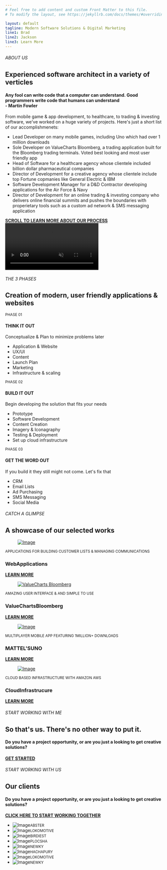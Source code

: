 ```yaml
---
# Feel free to add content and custom Front Matter to this file.
# To modify the layout, see https://jekyllrb.com/docs/themes/#overriding-theme-defaults

layout: default
tagline: Modern Software Solutions & Digital Marketing
line1: Brad
line2: Jackson
line3: Learn More
---
```

<section class="intro">
  <div class="container">
    <div class="row">
      <div class="col-12 wow fadeIn">
        <h6>ABOUT US</h6>
        <h2 data-text="Digital">Experienced software architect in a variety of verticles</h2>
      </div>
      <!-- end col-12 -->
      <div class="col-lg-5 wow fadeIn">
        <h4>Any fool can write code that a computer can understand. Good programmers write code that humans can understand<br />- Martin Fowler</h4>
      </div>
      <!-- end col-5 -->
      <div class="col-lg-7 wow fadeIn" data-wow-delay="0.10s">
        <p>From mobile game &amp; app development, to healthcare, to trading &amp; investing software, we've worked on a huge variety of projects. Here's just a short list of our accomplishmenets:</p>
        <p>
          <ul>
            <li>Lead Developer on many mobile games, including Uno which had over 1 million downloads</li>
            <li>Sole Developer on ValueCharts Bloomberg, a trading application built for the Bloomberg trading terminals. Voted best looking and most user friendly app</li>
            <li>Head of Software for a healthcare agency whose clientele included billion dollar pharmaceutical companies</li>
            <li>Director of Development for a creative agency whose clientele include top Fortune copmanies like General Electric &amp; IBM</li>
            <li>Software Development Manager for a D&amp;D Contractor developing applications for the Air Force &amp; Navy</li>
            <li>Director of Development for an online trading &amp; investing company who delivers online financial summits and pushes the boundaries with properietary tools such as a custom ad network &amp; SMS messaging application</li>
          </ul>
        </p>
        <div class="custom-link wow fadeIn"> <a href="#">
          <div class="lines"> <span></span> <span></span> </div>
          <!-- end lines --> 
          <b>SCROLL TO LEARN MORE ABOUT OUR PROCESS</b></a> </div>
        <!-- end custom-link --> 
      </div>
      <!-- end col-7 --> 
    </div>
    <!-- end row --> 
  </div>
  <!-- end container --> 
</section>
<!-- end intro -->
<section class="services-content-block">
  <div class="video-bg">
    <video src="videos/video.mp4?v=1.0.0" muted loop autoplay></video>
  </div>
  <!-- end video-bg -->
  <div class="container">
    <div class="row">
      <div class="col-12 wow fadeIn">
        <h6>THE 3 PHASES</h6>
        <h2>Creation of modern, user friendly applications &amp; websites </h2>
      </div>
      <!-- end col-12 -->
      <div class="col-md-4 wow fadeIn" data-wow-delay="0s">
        <div class="content-box">
          <div class="left"><small>PHASE 01</small><span></span></div>
          <!-- end left -->
          <div class="right">
            <h4>THINK IT OUT</h4>
            <p>Conceptualize &amp; Plan to minimize problems later</p>
            <ul>
              <li>Application &amp; Website</li>
              <li>UX/UI</li>
              <li>Content</li>
              <li>Launch Plan</li>
              <li>Marketing</li>
              <li>Infrastructure &amp; scaling</li>
            </ul>
          </div>
          <!-- end right --> 
        </div>
        <!-- end content-box --> 
      </div>
      <!-- end col-4 -->
      <div class="col-md-4 wow fadeIn" data-wow-delay="0.05s">
        <div class="content-box">
          <div class="left"><small>PHASE 02</small><span></span></div>
          <!-- end left -->
          <div class="right">
            <h4>BUILD IT OUT</h4>
            <p>Begin developing the solution that fits your needs</p>
            <ul>
              <li>Prototype</li>
              <li>Software Development</li>
              <li>Content Creation</li>
              <li>Imagery &amp; Iconagraphy</li>
              <li>Testing &amp; Deployment</li>
              <li>Set up cloud infrastructure</li>
            </ul>
          </div>
          <!-- end right --> 
        </div>
        <!-- end content-box --> 
      </div>
      <!-- end col-4 -->
      <div class="col-md-4 wow fadeIn" data-wow-delay="0.10s">
        <div class="content-box">
          <div class="left"><small>PHASE 03</small><span></span></div>
          <!-- end left -->
          <div class="right">
            <h4>GET THE WORD OUT</h4>
            <p>If you build it they still might not come. Let's fix that</p>
            <ul>
              <li>CRM</li>
              <li>Email Lists</li>
              <li>Ad Purchasing</li>
              <li>SMS Messaging</li>
              <li>Social Media</li>
            </ul>
          </div>
          <!-- end right --> 
        </div>
        <!-- end content-box --> 
      </div>
      <!-- end col-4 --> 
    </div>
    <!-- end row --> 
  </div>
  <!-- end container --> 
</section>
<!-- end services-content-block -->
<section class="works">
  <div class="container">
    <div class="row">
      <div class="col-12 wow fadeIn">
        <h6>CATCH A GLIMPSE</h6>
        <h2 data-text="Works">A showcase of our selected works</h2>
      </div>
      <!-- end col-12 -->
      <div class="col-12">
        <div class="project-box wow fadeIn" data-bg="#faf8ed">
          <figure> <a href="images/featured01.jpg" data-fancybox><img src="images/featured01.jpg" alt="Image"></a></figure>
          <div class="content-box">
            <div class="inner"> <small>APPLICATIONS FOR BUILDING CUSTOMER LISTS &AMP; MANAGING COMMUNICATIONS</small>
              <h3><span>Web</span>Applications</h3>
              <div class="custom-link"> <a href="/web-applications">
                <div class="lines"> <span></span> <span></span> </div>
                <!-- end lines --> 
                <b>LEARN MORE</b></a> </div>
              <!-- end custom-link --> 
            </div>
            <!-- end inner --> 
          </div>
          <!-- end content-box --> 
        </div>
        <!-- end project-box -->
        <div class="project-box wow fadeIn" data-bg="#ece6f4">
          <figure> <a href="images/featured02.png" data-fancybox><img src="images/featured02.png" alt="ValueCharts Bloomberg"></a></figure>
          <div class="content-box">
            <div class="inner"> <small>AMAZING USER INTERFACE &amp; AND SIMPLE TO USE</small>
              <h3><span>ValueCharts</span>Bloomberg</h3>
              <div class="custom-link"> <a href="/valuecharts-bloomberg">
                <div class="lines"> <span></span> <span></span> </div>
                <!-- end lines --> 
                <b>LEARN MORE</b></a> </div>
              <!-- end custom-link --> 
            </div>
            <!-- end inner --> 
          </div>
          <!-- end content-box --> 
        </div>
        <!-- end project-box -->
        <div class="project-box wow fadeIn" data-bg="#ebf8f3">
          <figure> <a href="images/featured03.jpg" data-fancybox><img src="images/featured03.jpg" alt="Image"></a></figure>
          <div class="content-box">
            <div class="inner"> <small>MULTIPLAYER MOBILE APP FEATURING 1MILLION+ DOWNLOADS</small>
              <h3><span>MATTEL'S</span>UNO</h3>
              <div class="custom-link"> <a href="/uno">
                <div class="lines"> <span></span> <span></span> </div>
                <!-- end lines --> 
                <b>LEARN MORE</b></a> </div>
              <!-- end custom-link --> 
            </div>
            <!-- end inner --> 
          </div>
          <!-- end content-box --> 
        </div>
        <!-- end project-box --> 
        <div class="project-box wow fadeIn" data-bg="#faf8ed">
          <figure> <a href="images/featured04.jpg" data-fancybox><img src="images/featured04.jpg" alt="Image"></a></figure>
          <div class="content-box">
            <div class="inner"> <small>CLOUD BASED INFRASTRUCTURE WITH AMAZON AWS</small>
              <h3><span>Cloud</span>Infrastrucure</h3>
              <div class="custom-link"> <a href="/cloud-infrastructure">
                <div class="lines"> <span></span> <span></span> </div>
                <!-- end lines --> 
                <b>LEARN MORE</b></a> </div>
              <!-- end custom-link --> 
            </div>
            <!-- end inner -->  
          </div>
          <!-- end content-box --> 
        </div>
        <!-- end project-box -->
      </div>
      <!-- end col-12 --> 
    </div>
    <!-- end row --> 
  </div>
  <!-- end container --> 
</section>
<!-- end works -->
<section class="work-with-us">
  <div class="container">
    <div class="row">
      <div class="col-12 wow fadeIn">
        <h6>START WORKING WITH ME</h6>
        <h2 data-text="Hire us">So that's us. There's no other way to put it.</h2>
      </div>
      <!-- end col-12 -->
      <div class="col-lg-5 col-md-8 wow fadeIn">
        <h4>Do you have a project opportunity, or are you just a looking to get creative solutions?</h4>
        <div class="custom-link wow fadeIn"> <a href="#">
          <div class="lines"> <span></span> <span></span> </div>
          <!-- end lines --> 
          <b>GET STARTED</b></a> </div>
        <!-- end custom-link --> 
      </div>
      <!-- end col-5 --> 
    </div>
    <!-- end row --> 
  </div>
  <!-- end container --> 
</section>
<!-- end work-with-us -->
<section class="clients">
  <div class="container">
    <div class="row">
      <div class="col-lg-5 wow fadeIn">
        <h6>START WORKING WITH US</h6>
        <h2>Our clients</h2>
        <h4>Do you have a project opportunity, or are you just a looking to get creative solutions?</h4>
        <div class="custom-link wow fadeIn"> <a href="#">
          <div class="lines"> <span></span> <span></span> </div>
          <!-- end lines --> 
          <b>CLICK HERE TO START WORKING TOGETHER</b></a> </div>
        <!-- end custom-link --> 
      </div>
      <!-- end col-4 -->
      <div class="col-lg-7 wow fadeIn" data-wow-delay="0.10s">
        <ul>
          <li><img src="images/logo01.png" alt="Image"><small>ABSTER</small></li>
          <li><img src="images/logo02.png" alt="Image"><small>LOKOMOTIVE</small></li>
          <li><img src="images/logo03.png" alt="Image"><small>BIRDIEST</small></li>
          <li><img src="images/logo04.png" alt="Image"><small>PLOCSHA</small></li>
          <li><img src="images/logo05.png" alt="Image"><small>NEWKY</small></li>
          <li><img src="images/logo06.png" alt="Image"><small>HACHAPURY</small></li>
          <li><img src="images/logo02.png" alt="Image"><small>LOKOMOTIVE</small></li>
          <li><img src="images/logo05.png" alt="Image"><small>NEWKY</small></li>
        </ul>
      </div>
      <!-- end col-7 --> 
    </div>
    <!-- end row --> 
  </div>
  <!-- end container --> 
</section>
<!-- end clients -->